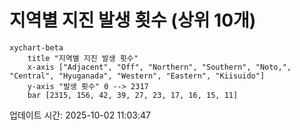 # 지역별 지진 발생 횟수 (상위 10개)

```mermaid
xychart-beta
    title "지역별 지진 발생 횟수"
    x-axis ["Adjacent", "Off", "Northern", "Southern", "Noto,", "Central", "Hyuganada", "Western", "Eastern", "Kiisuido"]
    y-axis "발생 횟수" 0 --> 2317
    bar [2315, 156, 42, 39, 27, 23, 17, 16, 15, 11]
```

업데이트 시간: 2025-10-02 11:03:47

